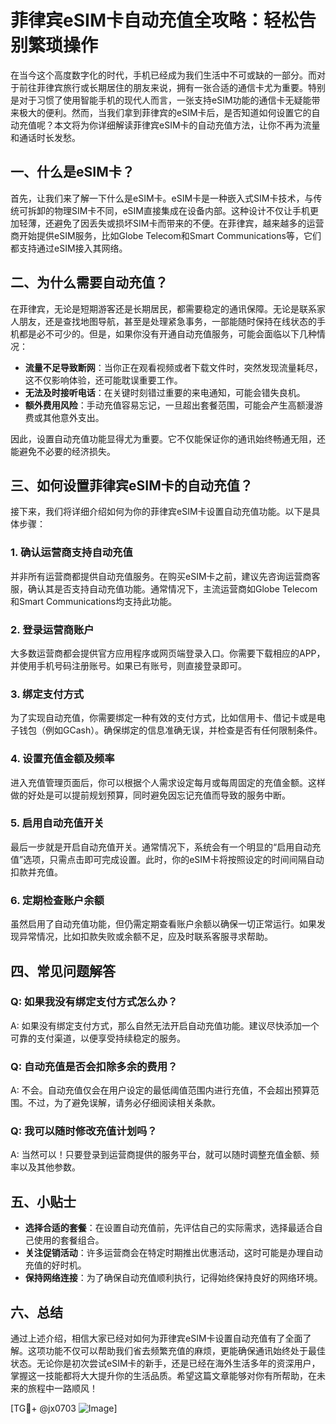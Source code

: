 # 菲律宾eSIM卡自动充值全攻略：轻松告别繁琐操作

在当今这个高度数字化的时代，手机已经成为我们生活中不可或缺的一部分。而对于前往菲律宾旅行或长期居住的朋友来说，拥有一张合适的通信卡尤为重要。特别是对于习惯了使用智能手机的现代人而言，一张支持eSIM功能的通信卡无疑能带来极大的便利。然而，当我们拿到菲律宾的eSIM卡后，是否知道如何设置它的自动充值呢？本文将为你详细解读菲律宾eSIM卡的自动充值方法，让你不再为流量和通话时长发愁。

## 一、什么是eSIM卡？

首先，让我们来了解一下什么是eSIM卡。eSIM卡是一种嵌入式SIM卡技术，与传统可拆卸的物理SIM卡不同，eSIM直接集成在设备内部。这种设计不仅让手机更加轻薄，还避免了因丢失或损坏SIM卡而带来的不便。在菲律宾，越来越多的运营商开始提供eSIM服务，比如Globe Telecom和Smart Communications等，它们都支持通过eSIM接入其网络。

## 二、为什么需要自动充值？

在菲律宾，无论是短期游客还是长期居民，都需要稳定的通讯保障。无论是联系家人朋友，还是查找地图导航，甚至是处理紧急事务，一部能随时保持在线状态的手机都是必不可少的。但是，如果你没有开通自动充值服务，可能会面临以下几种情况：

- **流量不足导致断网**：当你正在观看视频或者下载文件时，突然发现流量耗尽，这不仅影响体验，还可能耽误重要工作。
- **无法及时接听电话**：在关键时刻错过重要的来电通知，可能会错失良机。
- **额外费用风险**：手动充值容易忘记，一旦超出套餐范围，可能会产生高额漫游费或其他意外支出。

因此，设置自动充值功能显得尤为重要。它不仅能保证你的通讯始终畅通无阻，还能避免不必要的经济损失。

## 三、如何设置菲律宾eSIM卡的自动充值？

接下来，我们将详细介绍如何为你的菲律宾eSIM卡设置自动充值功能。以下是具体步骤：

### 1. 确认运营商支持自动充值

并非所有运营商都提供自动充值服务。在购买eSIM卡之前，建议先咨询运营商客服，确认其是否支持自动充值功能。通常情况下，主流运营商如Globe Telecom和Smart Communications均支持此功能。

### 2. 登录运营商账户

大多数运营商都会提供官方应用程序或网页端登录入口。你需要下载相应的APP，并使用手机号码注册账号。如果已有账号，则直接登录即可。

### 3. 绑定支付方式

为了实现自动充值，你需要绑定一种有效的支付方式，比如信用卡、借记卡或是电子钱包（例如GCash）。确保绑定的信息准确无误，并检查是否有任何限制条件。

### 4. 设置充值金额及频率

进入充值管理页面后，你可以根据个人需求设定每月或每周固定的充值金额。这样做的好处是可以提前规划预算，同时避免因忘记充值而导致的服务中断。

### 5. 启用自动充值开关

最后一步就是开启自动充值开关。通常情况下，系统会有一个明显的“启用自动充值”选项，只需点击即可完成设置。此时，你的eSIM卡将按照设定的时间间隔自动扣款并充值。

### 6. 定期检查账户余额

虽然启用了自动充值功能，但仍需定期查看账户余额以确保一切正常运行。如果发现异常情况，比如扣款失败或余额不足，应及时联系客服寻求帮助。

## 四、常见问题解答

### Q: 如果我没有绑定支付方式怎么办？
A: 如果没有绑定支付方式，那么自然无法开启自动充值功能。建议尽快添加一个可靠的支付渠道，以便享受持续稳定的服务。

### Q: 自动充值是否会扣除多余的费用？
A: 不会。自动充值仅会在用户设定的最低阈值范围内进行充值，不会超出预算范围。不过，为了避免误解，请务必仔细阅读相关条款。

### Q: 我可以随时修改充值计划吗？
A: 当然可以！只要登录到运营商提供的服务平台，就可以随时调整充值金额、频率以及其他参数。

## 五、小贴士

- **选择合适的套餐**：在设置自动充值前，先评估自己的实际需求，选择最适合自己使用的套餐组合。
- **关注促销活动**：许多运营商会在特定时期推出优惠活动，这时可能是办理自动充值的好时机。
- **保持网络连接**：为了确保自动充值顺利执行，记得始终保持良好的网络环境。

## 六、总结

通过上述介绍，相信大家已经对如何为菲律宾eSIM卡设置自动充值有了全面了解。这项功能不仅可以帮助我们省去频繁充值的麻烦，更能确保通讯始终处于最佳状态。无论你是初次尝试eSIM卡的新手，还是已经在海外生活多年的资深用户，掌握这一技能都将大大提升你的生活品质。希望这篇文章能够对你有所帮助，在未来的旅程中一路顺风！

[TG💪+ @jx0703 ![Image](https://github.com/user-attachments/assets/dbca1d08-cadb-493c-b0ec-ad6f7a83f270)]